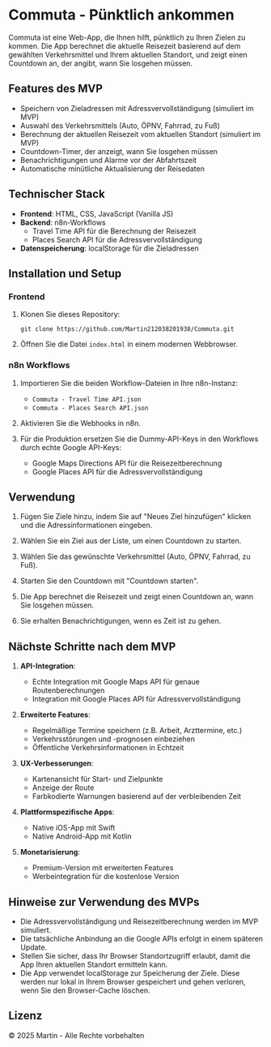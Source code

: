 # Commuta - Pünktlich ankommen

Commuta ist eine Web-App, die Ihnen hilft, pünktlich zu Ihren Zielen zu kommen. Die App berechnet die aktuelle Reisezeit basierend auf dem gewählten Verkehrsmittel und Ihrem aktuellen Standort, und zeigt einen Countdown an, der angibt, wann Sie losgehen müssen.

## Features des MVP

- Speichern von Zieladressen mit Adressvervollständigung (simuliert im MVP)
- Auswahl des Verkehrsmittels (Auto, ÖPNV, Fahrrad, zu Fuß)
- Berechnung der aktuellen Reisezeit vom aktuellen Standort (simuliert im MVP)
- Countdown-Timer, der anzeigt, wann Sie losgehen müssen
- Benachrichtigungen und Alarme vor der Abfahrtszeit
- Automatische minütliche Aktualisierung der Reisedaten

## Technischer Stack

- **Frontend**: HTML, CSS, JavaScript (Vanilla JS)
- **Backend**: n8n-Workflows
  - Travel Time API für die Berechnung der Reisezeit
  - Places Search API für die Adressvervollständigung
- **Datenspeicherung**: localStorage für die Zieladressen

## Installation und Setup

### Frontend

1. Klonen Sie dieses Repository:
   ```
   git clone https://github.com/Martin212038201938/Commuta.git
   ```

2. Öffnen Sie die Datei `index.html` in einem modernen Webbrowser.

### n8n Workflows

1. Importieren Sie die beiden Workflow-Dateien in Ihre n8n-Instanz:
   - `Commuta - Travel Time API.json`
   - `Commuta - Places Search API.json`

2. Aktivieren Sie die Webhooks in n8n.

3. Für die Produktion ersetzen Sie die Dummy-API-Keys in den Workflows durch echte Google API-Keys:
   - Google Maps Directions API für die Reisezeitberechnung
   - Google Places API für die Adressvervollständigung

## Verwendung

1. Fügen Sie Ziele hinzu, indem Sie auf "Neues Ziel hinzufügen" klicken und die Adressinformationen eingeben.

2. Wählen Sie ein Ziel aus der Liste, um einen Countdown zu starten.

3. Wählen Sie das gewünschte Verkehrsmittel (Auto, ÖPNV, Fahrrad, zu Fuß).

4. Starten Sie den Countdown mit "Countdown starten".

5. Die App berechnet die Reisezeit und zeigt einen Countdown an, wann Sie losgehen müssen.

6. Sie erhalten Benachrichtigungen, wenn es Zeit ist zu gehen.

## Nächste Schritte nach dem MVP

1. **API-Integration**:
   - Echte Integration mit Google Maps API für genaue Routenberechnungen
   - Integration mit Google Places API für Adressvervollständigung

2. **Erweiterte Features**:
   - Regelmäßige Termine speichern (z.B. Arbeit, Arzttermine, etc.)
   - Verkehrsstörungen und -prognosen einbeziehen
   - Öffentliche Verkehrsinformationen in Echtzeit

3. **UX-Verbesserungen**:
   - Kartenansicht für Start- und Zielpunkte
   - Anzeige der Route
   - Farbkodierte Warnungen basierend auf der verbleibenden Zeit

4. **Plattformspezifische Apps**:
   - Native iOS-App mit Swift
   - Native Android-App mit Kotlin

5. **Monetarisierung**:
   - Premium-Version mit erweiterten Features
   - Werbeintegration für die kostenlose Version

## Hinweise zur Verwendung des MVPs

- Die Adressvervollständigung und Reisezeitberechnung werden im MVP simuliert.
- Die tatsächliche Anbindung an die Google APIs erfolgt in einem späteren Update.
- Stellen Sie sicher, dass Ihr Browser Standortzugriff erlaubt, damit die App Ihren aktuellen Standort ermitteln kann.
- Die App verwendet localStorage zur Speicherung der Ziele. Diese werden nur lokal in Ihrem Browser gespeichert und gehen verloren, wenn Sie den Browser-Cache löschen.

## Lizenz

© 2025 Martin - Alle Rechte vorbehalten
